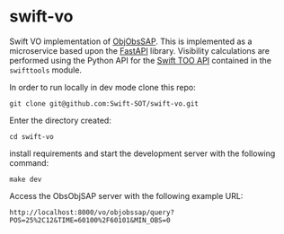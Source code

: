 # swift-vo

Swift VO implementation of [ObjObsSAP](https://github.com/ivoa-std/ObjObsSAP). This is implemented as a microservice
based upon the [FastAPI](http://fastapi.tiangolo.com) library. Visibility
calculations are performed using the Python API for the [Swift TOO
API](https://www.swift.psu.edu/too_api) contained in the `swifttools` module.

In order to run
locally in dev mode clone this repo:

```shell
git clone git@github.com:Swift-SOT/swift-vo.git
```

Enter the directory created:

```shell
cd swift-vo
```

install requirements and start the development server with the following command:

```shell
make dev
```

Access the ObsObjSAP server with the following example URL:

```url
http://localhost:8000/vo/objobssap/query?POS=25%2C12&TIME=60100%2F60101&MIN_OBS=0
```
